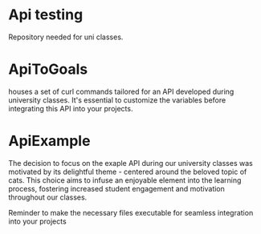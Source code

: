 # Api testing
Repository needed for uni classes.

# ApiToGoals
houses a set of curl commands tailored for an API developed during university classes.
It's essential to customize the variables before integrating this API into your projects.

# ApiExample
The decision to focus on the exaple API during our university classes was motivated by its delightful theme - centered around the beloved topic of cats. This choice aims to infuse an enjoyable element into the learning process, fostering increased student engagement and motivation throughout our classes.

Reminder to make the necessary files executable for seamless integration into your projects

